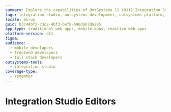 ```yaml
---
summary: Explore the capabilities of OutSystems 11 (O11) Integration Studio Editors in this detailed guide.
tags: integration studio, outsystems development, outsystems platform, low-code platform, application integration
locale: en-us
guid: b3c44bf2-c3c2-4bf3-bef8-696da87da295
app_type: traditional web apps, mobile apps, reactive web apps
platform-version: o11
figma:
audience:
  - mobile developers
  - frontend developers
  - full stack developers
outsystems-tools:
  - integration studio
coverage-type:
  - remember
---
```


# Integration Studio Editors
